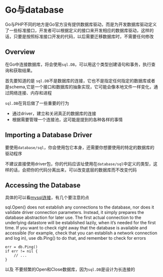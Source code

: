 # Go与database

Go与PHP不同的地方是Go官方没有提供数据库驱动，而是为开发数据库驱动定义了一些标准接口，开发者可以根据定义的接口来开发相应的数据库驱动，这样的话，只要是按照标准接口开发的代码，以后需要迁移数据库时，不需要任何修改

## Overview

在Go中连接数据库，将会使用`sql.DB`，可以用这个类型创建语句和事务，执行查询和获取结果。

首先要知道的是 `sql.DB`不是数据库的连接，它也不是指定任何指定的数据库或者是schema,它是一个接口和数据库的抽象实现，它可能会像本地文件一样变化，通过网络连接、内存和进程

`sql.DB`在背后做了一些重要的行为

* 通过driver，建立和关闭真正的数据库的连接
* 根据需要管理一个连接池，这可能是提到的各种各样的事情

## Importing a Database Driver

要使用`database/sql`，你会使用包它本身，还需要你想要使用的特定的数据库的驱动程序

不建议直接使用driver包，你的代码应该址使用在`database/sql`中定义的类型，这样的话，会把你的代码分离出来，可以改变底层的数据库而不改变代码

## Accessing the Database

具体的可以看[mysql连接](https://github.com/go-sql-driver/mysql/wiki/Examples)，有几个要注意的点 

sql.Open() does not establish any connections to the database, nor does it validate driver connection parameters. Instead, it simply prepares the database abstraction for later use. The first actual connection to the underlying datastore will be established lazily, when it’s needed for the first time. If you want to check right away that the database is available and accessible (for example, check that you can establish a network connection and log in), use db.Ping() to do that, and remember to check for errors

```
err = db.Ping()
if err != nil {
    // ...
}
```

以及 不要频繁的Open和Close数据库，因为`sql.DB`是设计为长连接的
